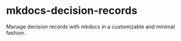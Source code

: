 mkdocs-decision-records
==

Manage decision records with mkdocs in a customizable and minimal fashion.
